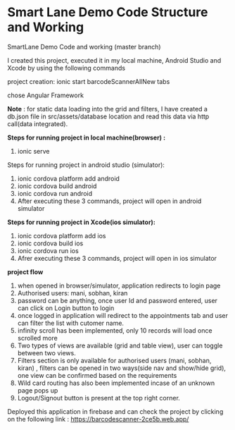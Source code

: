 # Smart Lane Demo Code Structure and Working
SmartLane Demo Code and working (master branch)

I created this project, executed it in my local machine, Android Studio and Xcode by using the following commands

project creation: ionic start barcodeScannerAllNew tabs

chose Angular Framework

**Note** :  for static data loading into the grid and filters, I have created a db.json file in src/assets/database location and read this data via http call(data integrated).

**Steps for running project in local machine(browser) :**
1) ionic serve

Steps for running project in android studio (simulator):
1) ionic cordova platform add android
2) ionic cordova build android
3) ionic cordova run android
4) After executing these 3 commands, project will open in android simulator

**Steps for running project in Xcode(ios simulator):**
1) ionic cordova platform add ios
2) ionic cordova build ios
3) ionic cordova run ios
4) Afrer executing these 3 commands, project will open in ios simulator

**project flow**
1) when opened in browser/simulator, application redirects to login page
2) Authorised users: mani, sobhan, kiran
3) password can be anything, once user Id and password entered, user can click on Login button to login
4) once logged in application will redirect to the appointments tab and user can filter the list with cutomer name.
5) infinity scroll has been implemented, only 10 records will load once scrolled more
6) Two types of views are available  (grid and table view), user can toggle between two views.
7) Filters section is only available for authorised users (mani, sobhan, kiran) , filters can be opened in two ways(side nav and show/hide grid), one view can be    confirmed based on the requirements 
8) Wild card routing has also been implemented incase of an unknown page pops up
9) Logout/Signout button is present at the top right corner.

Deployed this application in firebase and can check the project by clicking on the following link :   https://barcodescanner-2ce5b.web.app/
